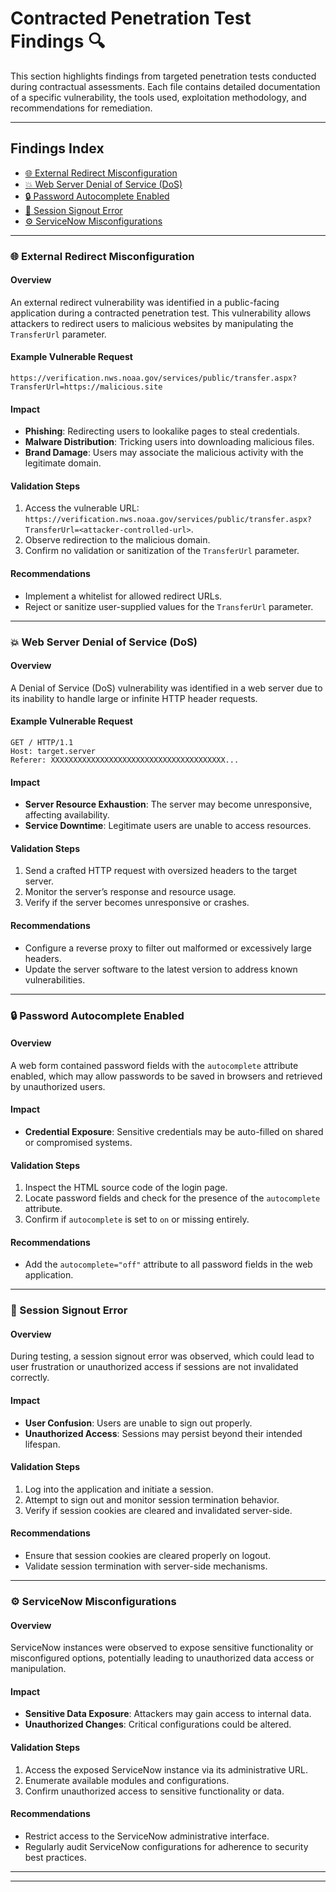 # Contracted Penetration Test Findings 🔍

This section highlights findings from targeted penetration tests conducted during contractual assessments. Each file contains detailed documentation of a specific vulnerability, the tools used, exploitation methodology, and recommendations for remediation.

---

## Findings Index
- [🌐 External Redirect Misconfiguration](#🌐-external-redirect-misconfiguration)
- [💥 Web Server Denial of Service (DoS)](#💥-web-server-denial-of-service-dos)
- [🔒 Password Autocomplete Enabled](#🔒-password-autocomplete-enabled)
- [🔁 Session Signout Error](#🔁-session-signout-error)
- [⚙️ ServiceNow Misconfigurations](#⚙️-servicenow-misconfigurations)

---

### 🌐 External Redirect Misconfiguration

#### Overview
An external redirect vulnerability was identified in a public-facing application during a contracted penetration test. This vulnerability allows attackers to redirect users to malicious websites by manipulating the `TransferUrl` parameter.

#### Example Vulnerable Request
```
https://verification.nws.noaa.gov/services/public/transfer.aspx?TransferUrl=https://malicious.site
```

#### Impact
- **Phishing**: Redirecting users to lookalike pages to steal credentials.
- **Malware Distribution**: Tricking users into downloading malicious files.
- **Brand Damage**: Users may associate the malicious activity with the legitimate domain.

#### Validation Steps
1. Access the vulnerable URL: `https://verification.nws.noaa.gov/services/public/transfer.aspx?TransferUrl=<attacker-controlled-url>`.
2. Observe redirection to the malicious domain.
3. Confirm no validation or sanitization of the `TransferUrl` parameter.

#### Recommendations
- Implement a whitelist for allowed redirect URLs.
- Reject or sanitize user-supplied values for the `TransferUrl` parameter.

---

### 💥 Web Server Denial of Service (DoS)

#### Overview
A Denial of Service (DoS) vulnerability was identified in a web server due to its inability to handle large or infinite HTTP header requests.

#### Example Vulnerable Request
```
GET / HTTP/1.1
Host: target.server
Referer: XXXXXXXXXXXXXXXXXXXXXXXXXXXXXXXXXXXXXXX...
```

#### Impact
- **Server Resource Exhaustion**: The server may become unresponsive, affecting availability.
- **Service Downtime**: Legitimate users are unable to access resources.

#### Validation Steps
1. Send a crafted HTTP request with oversized headers to the target server.
2. Monitor the server’s response and resource usage.
3. Verify if the server becomes unresponsive or crashes.

#### Recommendations
- Configure a reverse proxy to filter out malformed or excessively large headers.
- Update the server software to the latest version to address known vulnerabilities.

---

### 🔒 Password Autocomplete Enabled

#### Overview
A web form contained password fields with the `autocomplete` attribute enabled, which may allow passwords to be saved in browsers and retrieved by unauthorized users.

#### Impact
- **Credential Exposure**: Sensitive credentials may be auto-filled on shared or compromised systems.

#### Validation Steps
1. Inspect the HTML source code of the login page.
2. Locate password fields and check for the presence of the `autocomplete` attribute.
3. Confirm if `autocomplete` is set to `on` or missing entirely.

#### Recommendations
- Add the `autocomplete="off"` attribute to all password fields in the web application.

---

### 🔁 Session Signout Error

#### Overview
During testing, a session signout error was observed, which could lead to user frustration or unauthorized access if sessions are not invalidated correctly.

#### Impact
- **User Confusion**: Users are unable to sign out properly.
- **Unauthorized Access**: Sessions may persist beyond their intended lifespan.

#### Validation Steps
1. Log into the application and initiate a session.
2. Attempt to sign out and monitor session termination behavior.
3. Verify if session cookies are cleared and invalidated server-side.

#### Recommendations
- Ensure that session cookies are cleared properly on logout.
- Validate session termination with server-side mechanisms.

---

### ⚙️ ServiceNow Misconfigurations

#### Overview
ServiceNow instances were observed to expose sensitive functionality or misconfigured options, potentially leading to unauthorized data access or manipulation.

#### Impact
- **Sensitive Data Exposure**: Attackers may gain access to internal data.
- **Unauthorized Changes**: Critical configurations could be altered.

#### Validation Steps
1. Access the exposed ServiceNow instance via its administrative URL.
2. Enumerate available modules and configurations.
3. Confirm unauthorized access to sensitive functionality or data.

#### Recommendations
- Restrict access to the ServiceNow administrative interface.
- Regularly audit ServiceNow configurations for adherence to security best practices.

---

---
